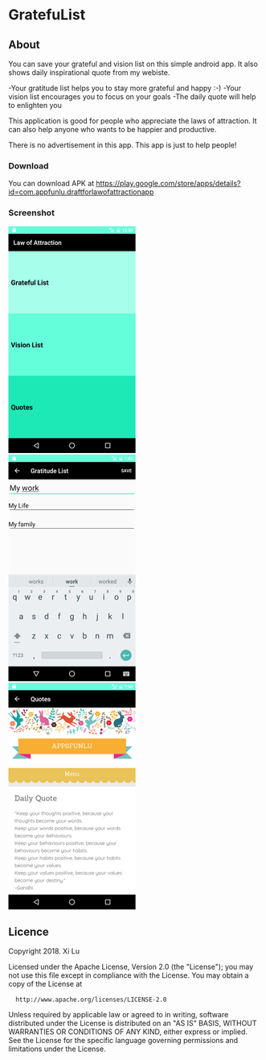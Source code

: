 # GratefuList

## About

You can save your grateful and vision list on this simple android app. It also shows daily inspirational quote from my webiste.



-Your gratitude list helps you to stay more grateful and happy :-)
-Your vision list encourages you to focus on your goals
-The daily quote will help to enlighten you

This application is good for people who appreciate the laws of attraction.
It can also help anyone who wants to be happier and productive.

There is no advertisement in this app. This app is just to help people!



### Download

You can download APK at https://play.google.com/store/apps/details?id=com.appfunlu.draftforlawofattractionapp

### Screenshot
<img src="https://github.com/CXL3/GratefuList/blob/master/Lawofattraction/Screen%20shot/1.png" width="253" height="450">                     <img src="https://github.com/CXL3/GratefuList/blob/master/Lawofattraction/Screen%20shot/2.png" width="253" height="450">          <img src="https://github.com/CXL3/GratefuList/blob/master/Lawofattraction/Screen%20shot/3.png" width="253" height="450">
## Licence

 Copyright 2018.  Xi Lu
 
  Licensed under the Apache License, Version 2.0 (the "License");
  you may not use this file except in compliance with the License.
  You may obtain a copy of the License at
  
      http://www.apache.org/licenses/LICENSE-2.0
      
  Unless required by applicable law or agreed to in writing, software
  distributed under the License is distributed on an "AS IS" BASIS,
  WITHOUT WARRANTIES OR CONDITIONS OF ANY KIND, either express or implied.
  See the License for the specific language governing permissions and
  limitations under the License.

